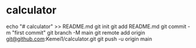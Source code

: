 # calculator
echo "# calculator" >> README.md
git init
git add README.md
git commit -m "first commit"
git branch -M main
git remote add origin git@github.com:Kemei1/calculator.git
git push -u origin main
